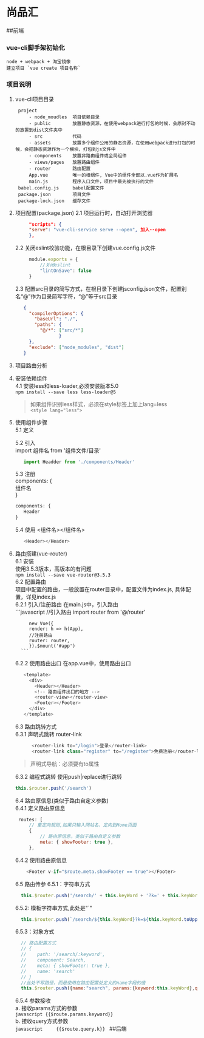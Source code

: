 # 尚品汇

##前端
### vue-cli脚手架初始化  
    node + webpack + 淘宝镜像  
    建立项目 `vue create 项目名称`  
### 项目说明
1. vue-cli项目目录
   ```text
    project  
        - node_moudles  项目依赖目录     
        - public        放置静态资源，在使用webpack进行打包的时候，会原封不动的放置到dist文件夹中
        - src           代码
        - assets        放置多个组件公用的静态资源，在使用webpack进行打包的时候，会把静态资源作为一个模块，打包到js文件中  
        - components    放置非路由组件或全局组件  
        - views/pages   放置路由组件
        - router        路由配置  
        App.vue         唯一的根组件, Vue中的组件全部以.vue作为扩展名  
        main.js         程序入口文件，项目中最先被执行的文件   
    babel.config.js     babel配置文件
    package.json        项目文件
    package-lock.json   缓存文件
    ```
2. 项目配置(package.json)
    2.1 项目运行时，自动打开浏览器
   ```json
        "scripts": {
        "serve": "vue-cli-service serve --open", 加入--open
        },
    ```
   2.2 关闭eslint校验功能，在根目录下创建vue.config.js文件
   ```javascript
        module.exports = {
            //关闭eslint
            "lintOnSave": false
        }
   ```   
   2.3 配置src目录的简写方式，在根目录下创建jsconfig.json文件，配置别名“@”作为目录简写字符，“@”等于src目录
   ```json
      {
        "compilerOptions": {
          "baseUrl": "./",
          "paths": {
            "@/*": ["src/*"]
                   }  
        },
        "exclude": ["node_modules", "dist"]     
      }  
    ``` 
3. 项目路由分析  
4. 安装依赖组件  
   4.1 安装less和less-loader,必须安装版本5.0  
   `npm install --save less less-loader@5 `  
   >如果组件识别less样式，必须在style标签上加上lang=less    
   `<style lang="less">`
5. 使用组件步骤  
   5.1 定义
   
   5.2 引入  
      import 组件名 from '组件文件/目录'
      ```javascript
         import Headder from './components/Header'
      ```
   5.3 注册  
      components: {  
         组件名  
      }  
      ```javascript
      components: {
         Header
      }
   ```
   5.4 使用
      <组件名></组件名>  
      ```javascript
         <Header></Header>
      ```
6. 路由搭建(vue-router)  
   6.1 安装   
   使用3.5.3版本，高版本的有问题  
   `npm install --save vue-router@3.5.3 `    
   6.2 配置路由  
      项目中配置的路由，一般放置在router目录中，配置文件为index.js, 具体配置，详见index.js  
      6.2.1 引入/注册路由
         在main.js中，引入路由  
         ```javascript
            //引入路由
            import router from '@/router'
            
            new Vue({
            render: h => h(App),
            //注册路由
            router: router,
            }).$mount('#app')
         ```
      6.2.2 使用路由出口
      在app.vue中，使用路由出口  
      ```javascript
         <template>
           <div>
             <Header></Header>
             <!-- 路由组件出口的地方 -->
             <router-view></router-view>
             <Footer></Footer>
           </div>
         </template>
      ```
   6.3 路由跳转方式  
      6.3.1 声明式跳转 router-link
      ```javascript
            <router-link to="/login">登录</router-link>
            <router-link class="register" to="/register">免费注册</router-link>
      ```
      >声明式导航：必须要有to属性  

      6.3.2 编程式跳转 使用push|replace进行跳转  
      ```javascript 
      this.$router.push('/search')
      ```
   6.4 路由原信息(类似于路由自定义参数)  
      6.4.1 定义路由原信息
      ```javascript
       routes: [
           // 重定向规则,如果只输入网站名，定向到Home页面
           { 
               // 路由原信息，类似于路由自定义参数
               meta: { showFooter: true },
           },
      ```
      6.4.2 使用路由原信息
      ```javascript
          <Footer v-if="$route.meta.showFooter == true"></Footer>
      ```
   6.5 路由传参
      6.5.1：字符串方式  
      ```javascript 
        this.$router.push('/search/' + this.keyWord + '?k=' + this.keyWord.toUpperCase())
      ```      
      6.5.2: 模板字符串方式,此处是"`"    
      ```javascript 
        this.$router.push(`/search/${this.keyWord}?k=${this.keyWord.toUpperCase()}`) 
      ```
      6.5.3：对象方式
      ```javascript
        // 路由配置方式   
        // {
        //    path: '/search/:keyword',
        //    component: Search,
        //    meta: { showFooter: true },
        //    name: 'search'
        // }
        //此处不写路径，而是使用在路由配置处定义的name字段的值
        this.$router.push({name:"search", params:{keyword:this.keyWord},query:{k:this.keyWord.toUpperCase()}})
      ```
      6.5.4 参数接收  
        a. 接收params方式的参数    
            ```javascript
                {{$route.params.keyword}}
            ```  
        b. 接收query方式参数  
            ```javascript    
                {{$route.query.k}}
            ```
##后端
